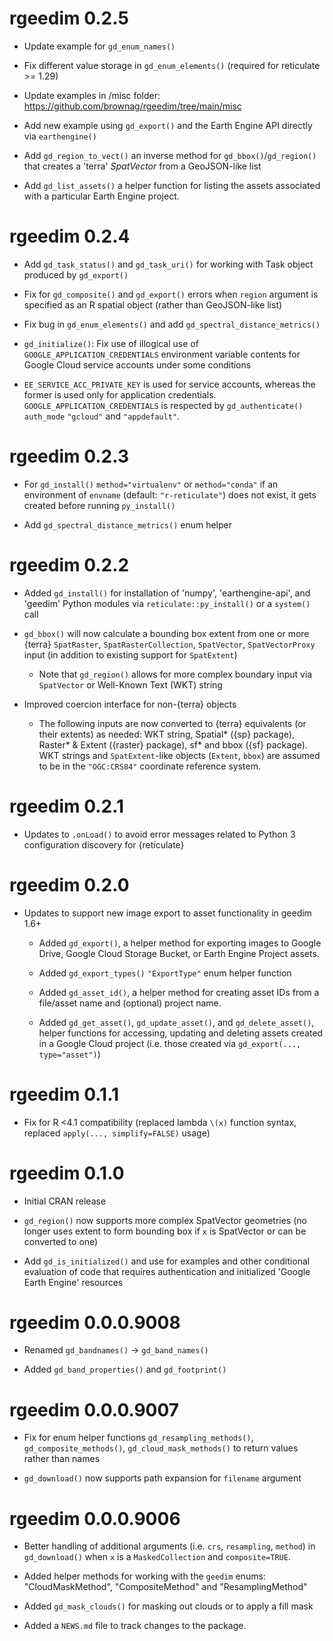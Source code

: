 # rgeedim 0.2.5

 * Update example for `gd_enum_names()`
 
 * Fix different value storage in `gd_enum_elements()` (required for reticulate >= 1.29)
 
 * Update examples in /misc folder: <https://github.com/brownag/rgeedim/tree/main/misc>
  - Add new example using `gd_export()` and the Earth Engine API directly via `earthengine()`
 
 * Add `gd_region_to_vect()` an inverse method for `gd_bbox()`/`gd_region()` that creates a 'terra' _SpatVector_ from a GeoJSON-like list

 * Add `gd_list_assets()` a helper function for listing the assets associated with a particular Earth Engine project.

# rgeedim 0.2.4
 
 * Add `gd_task_status()` and `gd_task_uri()` for working with Task object produced by `gd_export()`
 
 * Fix for `gd_composite()` and `gd_export()` errors when `region` argument is specified as an R spatial object (rather than GeoJSON-like list)
 
 * Fix bug in `gd_enum_elements()` and add `gd_spectral_distance_metrics()`
 
 * `gd_initialize()`: Fix use of illogical use of `GOOGLE_APPLICATION_CREDENTIALS` environment variable contents for Google Cloud service accounts under some conditions
  - `EE_SERVICE_ACC_PRIVATE_KEY` is used for service accounts, whereas the former is used only for application credentials. `GOOGLE_APPLICATION_CREDENTIALS` is respected by `gd_authenticate()` `auth_mode` `"gcloud"` and `"appdefault"`.
 
# rgeedim 0.2.3

 * For `gd_install()` `method="virtualenv"` or `method="conda"` if an environment of `envname` (default: `"r-reticulate"`) does not exist, it gets created before running `py_install()`

 * Add `gd_spectral_distance_metrics()` enum helper

# rgeedim 0.2.2

 * Added `gd_install()` for installation of 'numpy', 'earthengine-api', and 'geedim' Python modules via `reticulate::py_install()` or a `system()` call 
 
 * `gd_bbox()` will now calculate a bounding box extent from one or more {terra} `SpatRaster`, `SpatRasterCollection`, `SpatVector`, `SpatVectorProxy` input (in addition to existing support for `SpatExtent`)
 
   * Note that `gd_region()` allows for more complex boundary input via `SpatVector` or Well-Known Text (WKT) string
 
 * Improved coercion interface for non-{terra} objects 
 
   * The following inputs are now converted to {terra} equivalents (or their extents) as needed: WKT string, Spatial* ({sp} package), Raster* & Extent ({raster} package), sf* and bbox ({sf} package). WKT strings and `SpatExtent`-like objects (`Extent`, `bbox`) are assumed to be in the `"OGC:CRS84"` coordinate reference system.
 
# rgeedim 0.2.1

 * Updates to `.onLoad()` to avoid error messages related to Python 3 configuration discovery for {reticulate}

# rgeedim 0.2.0

* Updates to support new image export to asset functionality in geedim 1.6+
   
   - Added `gd_export()`, a helper method for exporting images to Google Drive, Google Cloud Storage Bucket, or Earth Engine Project assets.
   
   - Added `gd_export_types()` `"ExportType"` enum helper function
   
   - Added `gd_asset_id()`, a helper method for creating asset IDs from a file/asset name and (optional) project name.
   
   - Added `gd_get_asset()`, `gd_update_asset()`, and `gd_delete_asset()`, helper functions for accessing, updating and deleting assets created in a Google Cloud project (i.e. those created via `gd_export(..., type="asset")`)

# rgeedim 0.1.1

* Fix for R <4.1 compatibility (replaced lambda `\(x)` function syntax, replaced `apply(..., simplify=FALSE)` usage)

# rgeedim 0.1.0

* Initial CRAN release

* `gd_region()` now supports more complex SpatVector geometries (no longer uses extent to form bounding box if `x` is SpatVector or can be converted to one)

* Add `gd_is_initialized()` and use for examples and other conditional evaluation of code that requires authentication and initialized 'Google Earth Engine' resources

# rgeedim 0.0.0.9008

* Renamed `gd_bandnames()` -> `gd_band_names()`

* Added `gd_band_properties()` and `gd_footprint()`

# rgeedim 0.0.0.9007

* Fix for enum helper functions `gd_resampling_methods()`, `gd_composite_methods()`, `gd_cloud_mask_methods()` to return values rather than names

* `gd_download()` now supports path expansion for `filename` argument

# rgeedim 0.0.0.9006

* Better handling of additional arguments (i.e. `crs`, `resampling`, `method`) in `gd_download()` when `x` is a `MaskedCollection` and `composite=TRUE`. 

* Added helper methods for working with the `geedim` enums: "CloudMaskMethod", "CompositeMethod" and "ResamplingMethod"

* Added `gd_mask_clouds()` for masking out clouds or to apply a fill mask

* Added a `NEWS.md` file to track changes to the package.
